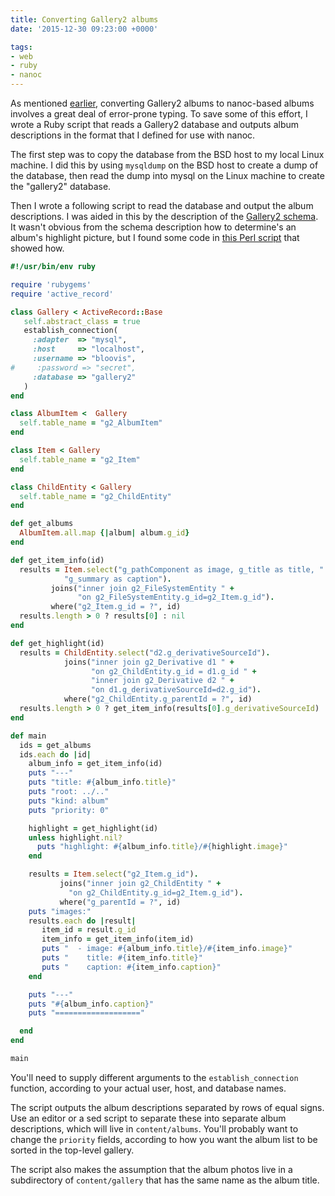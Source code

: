 ```yaml
---
title: Converting Gallery2 albums
date: '2015-12-30 09:23:00 +0000'

tags:
- web
- ruby
- nanoc
---
```

As mentioned [earlier](../28/eliminating-gallery2.html), converting Gallery2
albums to nanoc-based albums involves a great deal of error-prone typing.  To save
some of this effort, I wrote a Ruby script that reads a Gallery2 database and outputs
album descriptions in the format that I defined for use with nanoc.<!--more-->

The first step was to copy the database from the BSD host to my local
Linux machine.  I did this by using `mysqldump` on the BSD host to create a dump
of the database, then read the dump into mysql on the Linux machine to 
create the "gallery2" database.

Then I wrote a following script to read the database and output the album descriptions.
I was aided in this by the description of the [Gallery2 schema](http://codex.galleryproject.org/Database_Schema_%28G2%29).
It wasn't obvious from the schema description how to determine's an album's highlight picture,
but I found some code in [this Perl script](https://github.com/dschwen/g2piwigo/blob/master/convertcomments.pl) that showed how.

```ruby
#!/usr/bin/env ruby

require 'rubygems'
require 'active_record'

class Gallery < ActiveRecord::Base
   self.abstract_class = true
   establish_connection(
     :adapter  => "mysql",
     :host     => "localhost",
     :username => "bloovis",
#     :password => "secret",
     :database => "gallery2"
   )
end

class AlbumItem <  Gallery
  self.table_name = "g2_AlbumItem"
end

class Item < Gallery
  self.table_name = "g2_Item"
end

class ChildEntity < Gallery
  self.table_name = "g2_ChildEntity"
end

def get_albums
  AlbumItem.all.map {|album| album.g_id}
end

def get_item_info(id)
  results = Item.select("g_pathComponent as image, g_title as title, " +
			"g_summary as caption").
		 joins("inner join g2_FileSystemEntity " +
		       "on g2_FileSystemEntity.g_id=g2_Item.g_id").
		 where("g2_Item.g_id = ?", id)
  results.length > 0 ? results[0] : nil
end

def get_highlight(id)
  results = ChildEntity.select("d2.g_derivativeSourceId").
			joins("inner join g2_Derivative d1 " +
			      "on g2_ChildEntity.g_id = d1.g_id " +
			      "inner join g2_Derivative d2 " +
			      "on d1.g_derivativeSourceId=d2.g_id").
			where("g2_ChildEntity.g_parentId = ?", id)
  results.length > 0 ? get_item_info(results[0].g_derivativeSourceId) : nil
end

def main
  ids = get_albums
  ids.each do |id|
    album_info = get_item_info(id)
    puts "---"
    puts "title: #{album_info.title}"
    puts "root: ../.."
    puts "kind: album"
    puts "priority: 0"

    highlight = get_highlight(id)
    unless highlight.nil?
      puts "highlight: #{album_info.title}/#{highlight.image}"
    end

    results = Item.select("g2_Item.g_id").
		   joins("inner join g2_ChildEntity " +
			 "on g2_ChildEntity.g_id=g2_Item.g_id").
		   where("g_parentId = ?", id)
    puts "images:"
    results.each do |result|
       item_id = result.g_id
       item_info = get_item_info(item_id)
       puts "  - image: #{album_info.title}/#{item_info.image}"
       puts "    title: #{item_info.title}"
       puts "    caption: #{item_info.caption}"
    end

    puts "---"
    puts "#{album_info.caption}"
    puts "==================="

  end
end

main
```
You'll need to supply different arguments to the `establish_connection` function,
according to your actual user, host, and database names.

The script outputs the album descriptions separated by rows of equal signs.
Use an editor or a sed script to separate these into separate album descriptions,
which will live in `content/albums`.  You'll probably want to change the `priority`
fields, according to how you want the album list to be sorted in the top-level gallery.

The script also makes the assumption that the album photos live in a
subdirectory of `content/gallery` that has the same name as the album
title.
